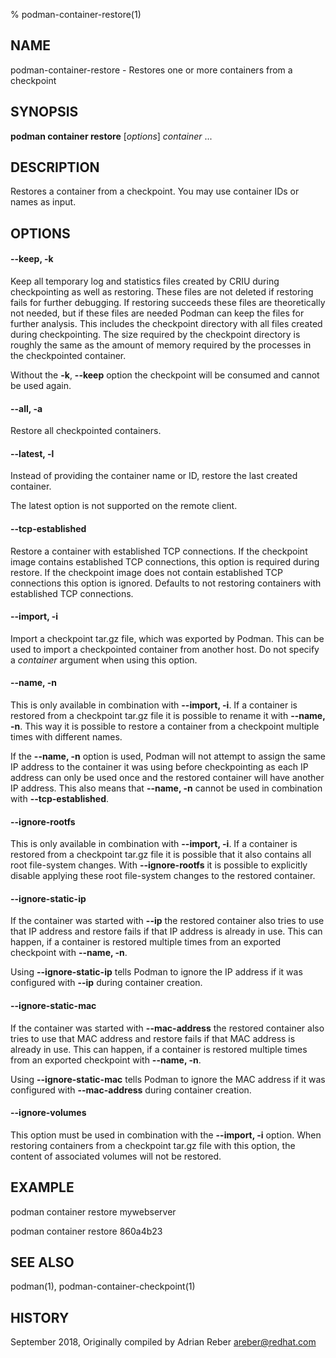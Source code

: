 % podman-container-restore(1)

## NAME
podman\-container\-restore - Restores one or more containers from a checkpoint

## SYNOPSIS
**podman container restore** [*options*] *container* ...

## DESCRIPTION
Restores a container from a checkpoint. You may use container IDs or names as input.

## OPTIONS
#### **--keep**, **-k**

Keep all temporary log and statistics files created by CRIU during
checkpointing as well as restoring. These files are not deleted if restoring
fails for further debugging. If restoring succeeds these files are
theoretically not needed, but if these files are needed Podman can keep the
files for further analysis. This includes the checkpoint directory with all
files created during checkpointing. The size required by the checkpoint
directory is roughly the same as the amount of memory required by the
processes in the checkpointed container.

Without the **-k**, **--keep** option the checkpoint will be consumed and cannot be used
again.

#### **--all**, **-a**

Restore all checkpointed containers.

#### **--latest**, **-l**

Instead of providing the container name or ID, restore the last created container.

The latest option is not supported on the remote client.

#### **--tcp-established**

Restore a container with established TCP connections. If the checkpoint image
contains established TCP connections, this option is required during restore.
If the checkpoint image does not contain established TCP connections this
option is ignored. Defaults to not restoring containers with established TCP
connections.

#### **--import**, **-i**

Import a checkpoint tar.gz file, which was exported by Podman. This can be used
to import a checkpointed container from another host. Do not specify a *container*
argument when using this option.

#### **--name**, **-n**

This is only available in combination with **--import, -i**. If a container is restored
from a checkpoint tar.gz file it is possible to rename it with **--name, -n**. This
way it is possible to restore a container from a checkpoint multiple times with different
names.

If the **--name, -n** option is used, Podman will not attempt to assign the same IP
address to the container it was using before checkpointing as each IP address can only
be used once and the restored container will have another IP address. This also means
that **--name, -n** cannot be used in combination with **--tcp-established**.

#### **--ignore-rootfs**

This is only available in combination with **--import, -i**. If a container is restored
from a checkpoint tar.gz file it is possible that it also contains all root file-system
changes. With **--ignore-rootfs** it is possible to explicitly disable applying these
root file-system changes to the restored container.

#### **--ignore-static-ip**

If the container was started with **--ip** the restored container also tries to use that
IP address and restore fails if that IP address is already in use. This can happen, if
a container is restored multiple times from an exported checkpoint with **--name, -n**.

Using **--ignore-static-ip** tells Podman to ignore the IP address if it was configured
with **--ip** during container creation.

#### **--ignore-static-mac**

If the container was started with **--mac-address** the restored container also
tries to use that MAC address and restore fails if that MAC address is already
in use. This can happen, if a container is restored multiple times from an
exported checkpoint with **--name, -n**.

Using **--ignore-static-mac** tells Podman to ignore the MAC address if it was
configured with **--mac-address** during container creation.

#### **--ignore-volumes**

This option must be used in combination with the **--import, -i** option.
When restoring containers from a checkpoint tar.gz file with this option,
the content of associated volumes will not be restored.

## EXAMPLE

podman container restore mywebserver

podman container restore 860a4b23

## SEE ALSO
podman(1), podman-container-checkpoint(1)

## HISTORY
September 2018, Originally compiled by Adrian Reber <areber@redhat.com>

